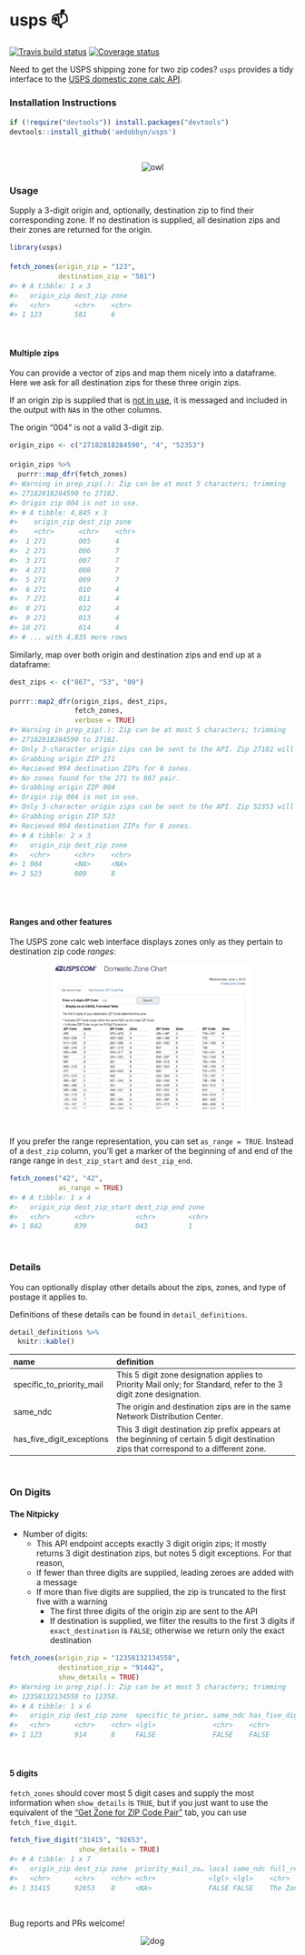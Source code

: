 
# usps 📫

[![Travis build
status](https://travis-ci.org/aedobbyn/usps.svg?branch=master)](https://travis-ci.org/aedobbyn/usps)
[![Coverage
status](https://codecov.io/gh/aedobbyn/usps/branch/master/graph/badge.svg)](https://codecov.io/github/aedobbyn/usps?branch=master)

Need to get the USPS shipping zone for two zip codes? `usps` provides a
tidy interface to the [USPS domestic zone calc
API](https://postcalc.usps.com/DomesticZoneChart/).

### Installation Instructions

``` r
if (!require("devtools")) install.packages("devtools")
devtools::install_github('aedobbyn/usps')
```

<br>

<p align="center">

<img src="https://media.giphy.com/media/iVoiJfBtSsi0o/giphy.gif" alt="owl">

</p>

### Usage

Supply a 3-digit origin and, optionally, destination zip to find their
corresponding zone. If no destination is supplied, all desination zips
and their zones are returned for the origin.

``` r
library(usps)

fetch_zones(origin_zip = "123", 
            destination_zip = "581")
#> # A tibble: 1 x 3
#>   origin_zip dest_zip zone 
#>   <chr>      <chr>    <chr>
#> 1 123        581      6
```

<br>

#### Multiple zips

You can provide a vector of zips and map them nicely into a dataframe.
Here we ask for all destination zips for these three origin zips.

If an origin zip is supplied that is [not in
use](https://en.wikipedia.org/wiki/List_of_ZIP_code_prefixes), it is
messaged and included in the output with `NA`s in the other columns.

The origin “004” is not a valid 3-digit zip.

``` r
origin_zips <- c("27182818284590", "4", "52353")

origin_zips %>% 
  purrr::map_dfr(fetch_zones)
#> Warning in prep_zip(.): Zip can be at most 5 characters; trimming
#> 27182818284590 to 27182.
#> Origin zip 004 is not in use.
#> # A tibble: 4,845 x 3
#>    origin_zip dest_zip zone 
#>    <chr>      <chr>    <chr>
#>  1 271        005      4    
#>  2 271        006      7    
#>  3 271        007      7    
#>  4 271        008      7    
#>  5 271        009      7    
#>  6 271        010      4    
#>  7 271        011      4    
#>  8 271        012      4    
#>  9 271        013      4    
#> 10 271        014      4    
#> # ... with 4,835 more rows
```

Similarly, map over both origin and destination zips and end up at a
dataframe:

``` r
dest_zips <- c("867", "53", "09")

purrr::map2_dfr(origin_zips, dest_zips, 
                fetch_zones,
                verbose = TRUE)
#> Warning in prep_zip(.): Zip can be at most 5 characters; trimming
#> 27182818284590 to 27182.
#> Only 3-character origin zips can be sent to the API. Zip 27182 will be requested as 271.
#> Grabbing origin ZIP 271
#> Recieved 994 destination ZIPs for 8 zones.
#> No zones found for the 271 to 867 pair.
#> Grabbing origin ZIP 004
#> Origin zip 004 is not in use.
#> Only 3-character origin zips can be sent to the API. Zip 52353 will be requested as 523.
#> Grabbing origin ZIP 523
#> Recieved 994 destination ZIPs for 8 zones.
#> # A tibble: 2 x 3
#>   origin_zip dest_zip zone 
#>   <chr>      <chr>    <chr>
#> 1 004        <NA>     <NA> 
#> 2 523        009      8
```

<br> <br>

#### Ranges and other features

The USPS zone calc web interface displays zones only as they pertain to
destination zip code *ranges*:

<p align="center">

<img src="./img/post_calc.jpg" alt="post_calc" width="70%">

</p>

<br>

If you prefer the range representation, you can set `as_range = TRUE`.
Instead of a `dest_zip` column, you’ll get a marker of the beginning of
and end of the range range in `dest_zip_start` and `dest_zip_end`.

``` r
fetch_zones("42", "42",
            as_range = TRUE)
#> # A tibble: 1 x 4
#>   origin_zip dest_zip_start dest_zip_end zone 
#>   <chr>      <chr>          <chr>        <chr>
#> 1 042        039            043          1
```

<br>

### Details

You can optionally display other details about the zips, zones, and type
of postage it applies to.

Definitions of these details can be found in `detail_definitions`.

``` r
detail_definitions %>% 
  knitr::kable()
```

| name                         | definition                                                                                                                            |
| :--------------------------- | :------------------------------------------------------------------------------------------------------------------------------------ |
| specific\_to\_priority\_mail | This 5 digit zone designation applies to Priority Mail only; for Standard, refer to the 3 digit zone designation.                     |
| same\_ndc                    | The origin and destination zips are in the same Network Distribution Center.                                                          |
| has\_five\_digit\_exceptions | This 3 digit destination zip prefix appears at the beginning of certain 5 digit destination zips that correspond to a different zone. |

<br>

### On Digits

#### The Nitpicky

  - Number of digits:
      - This API endpoint accepts exactly 3 digit origin zips; it mostly
        returns 3 digit destination zips, but notes 5 digit exceptions.
        For that reason,
      - If fewer than three digits are supplied, leading zeroes are
        added with a message
      - If more than five digits are supplied, the zip is truncated to
        the first five with a warning
          - The first three digits of the origin zip are sent to the API
          - If destination is supplied, we filter the results to the
            first 3 digits if `exact_destination` is `FALSE`; otherwise
            we return only the exact destination

<!-- end list -->

``` r
fetch_zones(origin_zip = "12358132134558", 
            destination_zip = "91442",
            show_details = TRUE)     
#> Warning in prep_zip(.): Zip can be at most 5 characters; trimming
#> 12358132134558 to 12358.
#> # A tibble: 1 x 6
#>   origin_zip dest_zip zone  specific_to_prior… same_ndc has_five_digit_ex…
#>   <chr>      <chr>    <chr> <lgl>              <chr>    <chr>             
#> 1 123        914      8     FALSE              FALSE    FALSE
```

<br>

#### 5 digits

`fetch_zones` should cover most 5 digit cases and supply the most
information when `show_details` is `TRUE`, but if you just want to use
the equivalent of the [“Get Zone for ZIP Code
Pair”](https://postcalc.usps.com/DomesticZoneChart/) tab, you can use
`fetch_five_digit`.

``` r
fetch_five_digit("31415", "92653",
                 show_details = TRUE)
#> # A tibble: 1 x 7
#>   origin_zip dest_zip zone  priority_mail_zo… local same_ndc full_response
#>   <chr>      <chr>    <chr> <chr>             <lgl> <lgl>    <chr>        
#> 1 31415      92653    8     <NA>              FALSE FALSE    The Zone is …
```

<br>

Bug reports and PRs
welcome\!

<p align="center">

<img src="https://media.giphy.com/media/2fTYDdciZFEKZJgY7g/giphy.gif" alt="dog">

</p>
